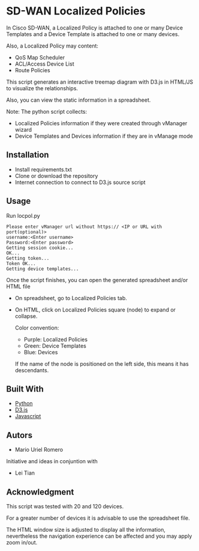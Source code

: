 # SD-WAN Localized Policies 
In Cisco SD-WAN, a Localized Policy is attached to one or many Device Templates and a Device Template is attached to one or many devices.

Also, a Localized Policy may content:
- QoS Map Scheduler
- ACL/Access Device List
- Route Policies
  
This script generates an interactive treemap diagram with D3.js in HTML/JS to visualize the relationships.

Also, you can view the static information in a spreadsheet.

Note: The python script collects:
-  Localized Policies information if they were created through vManager wizard
-  Device Templates and Devices information if they are in vManage mode


## Installation
- Install requirements.txt
- Clone or download the repository
- Internet connection to connect to D3.js source script

## Usage
Run locpol.py
```
Please enter vManager url without https:// <IP or URL with port(optional)>
username:<Enter username>
Password:<Enter password>
Getting session cookie...
OK...
Getting token...
Token OK...
Getting device templates...
```

Once the script finishes, you can open the generated spreadsheet and/or HTML file

- On spreadsheet, go to Localized Policies tab.

- On HTML, click on Localized Policies square (node) to expand or collapse.

  Color convention:

  - Purple: Localized Policies
  - Green: Device Templates
  - Blue: Devices

  If the name of the node  is positioned on the left side, this means it has descendants.


## Built With
- [Python](https://www.python.org/)
- [D3.js](https://d3js.org/)
- [Javascript](https://www.javascript.com/)

## Autors
- Mario Uriel Romero

Initiative and ideas in conjuntion with
- Lei Tian

## Acknowledgment
This script was tested with 20 and 120 devices.

For a greater number of devices it is advisable to use the spreadsheet file.

The HTML window size is adjusted to display all the information, nevertheless the navigation experience can be affected and you may apply zoom in/out.







